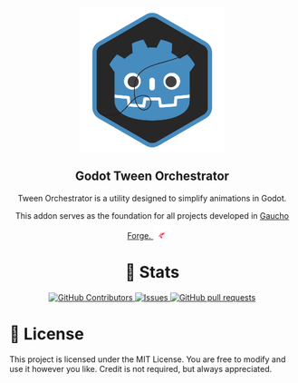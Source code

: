 <p align="center">
  <img width="256px" src="logos/tween_orchestrator_logo.png" align="center" alt="Godot Tween Orchestrator" />
  <h2 align="center">Godot Tween Orchestrator</h2>
  
  <p align="center">Tween Orchestrator is a utility designed to simplify animations in Godot.</p>
  <p align="center">This addon serves as the foundation for all projects developed in <a href="https://gauchoforge.com/">Gaucho Forge. <img src="logos/gaucho_forge_logo_transparent.png" alt="Gaucho Forge Logo" width="32" style="margin-right: 10px;" /></a></p>
</p>


<h1 align="center">🔎 Stats</h1>
<p align="center">
    <a href="https://github.com/darkalardev/Godot-Tween-Orchestrator/graphs/contributors">
      <img alt="GitHub Contributors" src="https://img.shields.io/github/contributors/darkalardev/Godot-Tween-Orchestrator" />
    </a>
    <a href="https://github.com/darkalardev/Godot-Tween-Orchestrator/issues">
      <img alt="Issues" src="https://img.shields.io/github/issues/darkalardev/Godot-Tween-Orchestrator?color=0088ff" />
    </a>
    <a href="https://github.com/darkalardev/Godot-Tween-Orchestrator/pulls">
      <img alt="GitHub pull requests" src="https://img.shields.io/github/issues-pr/darkalardev/Godot-Tween-Orchestrator?color=0088ff" />
    </a>
</p>

# 📄​ License
This project is licensed under the MIT License. You are free to modify and use it however you like. Credit is not required, but always appreciated.